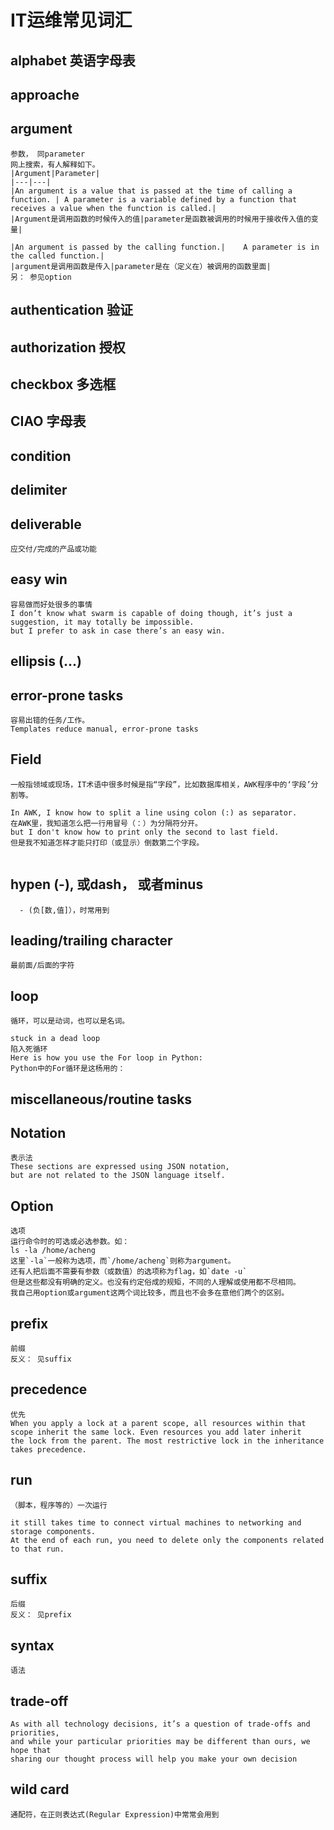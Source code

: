 # IT运维常见词汇

## alphabet 英语字母表
## approache
## argument 
```
参数， 同parameter
网上搜索，有人解释如下。
|Argument|Parameter|
|---|---|
|An argument is a value that is passed at the time of calling a function. |	A parameter is a variable defined by a function that receives a value when the function is called.|
|Argument是调用函数的时候传入的值|parameter是函数被调用的时候用于接收传入值的变量|

|An argument is passed by the calling function.|	A parameter is in the called function.|
|argument是调用函数是传入|parameter是在（定义在）被调用的函数里面|
另： 参见option
```
## authentication 验证
## authorization 授权
## checkbox 多选框
## CIAO 字母表
## condition
## delimiter
## deliverable
```
应交付/完成的产品或功能
```

## easy win
```
容易做而好处很多的事情
I don’t know what swarm is capable of doing though, it’s just a suggestion, it may totally be impossible.
but I prefer to ask in case there’s an easy win.
```
## ellipsis (...)
## error-prone tasks
```
容易出错的任务/工作。
Templates reduce manual, error-prone tasks
```
## Field
```
一般指领域或现场，IT术语中很多时候是指“字段”，比如数据库相关，AWK程序中的‘字段’分割等。

In AWK, I know how to split a line using colon (:) as separator.
在AWK里，我知道怎么把一行用冒号（：）为分隔符分开。
but I don't know how to print only the second to last field.
但是我不知道怎样才能只打印（或显示）倒数第二个字段。
  
```
## hypen (-), 或dash， 或者minus 
```
  - (负[数,值]），时常用到
```


## leading/trailing character
```
最前面/后面的字符
```

## loop 
```
循环，可以是动词，也可以是名词。

stuck in a dead loop 
陷入死循环
Here is how you use the For loop in Python:
Python中的For循环是这杨用的：
```

## miscellaneous/routine tasks

## Notation
```
表示法
These sections are expressed using JSON notation, 
but are not related to the JSON language itself.
```
## Option
```
选项
运行命令时的可选或必选参数。如：
ls -la /home/acheng
这里`-la`一般称为选项，而`/home/acheng`则称为argument。
还有人把后面不需要有参数（或数值）的选项称为flag，如`date -u`
但是这些都没有明确的定义。也没有约定俗成的规矩，不同的人理解或使用都不尽相同。
我自己用option或argument这两个词比较多，而且也不会多在意他们两个的区别。

```
## prefix
```
前缀
反义： 见suffix

```

## precedence
```
优先
When you apply a lock at a parent scope, all resources within that 
scope inherit the same lock. Even resources you add later inherit 
the lock from the parent. The most restrictive lock in the inheritance 
takes precedence.
```

## run 
```
（脚本，程序等的）一次运行

it still takes time to connect virtual machines to networking and storage components. 
At the end of each run, you need to delete only the components related to that run.
```

## suffix
```
后缀
反义： 见prefix

```
## syntax
```
语法
```

## trade-off

```
As with all technology decisions, it’s a question of trade-offs and priorities, 
and while your particular priorities may be different than ours, we hope that 
sharing our thought process will help you make your own decision
```
## wild card
```
通配符，在正则表达式(Regular Expression)中常常会用到
```
